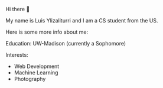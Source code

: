 Hi there 👋

My name is Luis Ylizaliturri and I am a CS student from the US.

Here is some more info about me:

Education:
UW-Madison (currently a Sophomore)

Interests:
* Web Development
* Machine Learning
* Photography
